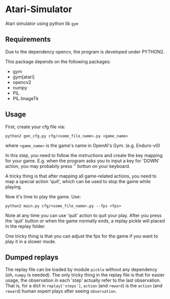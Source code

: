# Atari-Simulator
Atari simulator using python lib `gym`

## Requirements
Due to the dependency opencv, the program is developed under PYTHON2.

This package depends on the following packages:
- gym
- gym[atari]
- opencv2
- numpy
- PIL
- PIL.ImageTk

## Usage
First, create your cfg file via:

`python2 gen_cfg.py cfg/<some_file_name>.py <game_name>`

where `<game_name>` is the game's name in OpenAI's Gym. (e.g. Enduro-v0)

In this step, you need to follow the instructions and create the key mapping for your game.
E.g. when the program asks you to input a key for 'DOWN' action, you may probabily press '<DOWN>' bottun on your keyboard.

A tricky thing is that after mapping all game-related actions, you need to map a special action 'quit', which can be used to stop the game while playing.

Now it's time to play the game. Use:

`python2 main.py cfg/<some_file_name>.py --fps <fps>`

Note at any time you can use 'quit' action to quit your play. After you press the 'quit' button or when the game normally ends, a replay pickle will placed in the replay folder.

One tricky thing is that you can adjust the fps for the game if you want to play it in a slower mode.

## Dumped replays
The replay file can be loaded by module `pickle` without any dependency (oh, `numpy` is needed). The only tricky thing in the replay file is that for easier usage, the observation in each 'step' actually refer to the last observation. That is, for a dict in `replay['steps']`, `action` (and `reward`) is the `action` (and `reward`) human expert plays after seeing `observation`.

